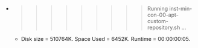 * >>>>>>>>> Running inst-min-con-00-apt-custom-repository.sh ...
  * Disk size = 510764K. Space Used = 6452K. Runtime = 00:00:00:05.
